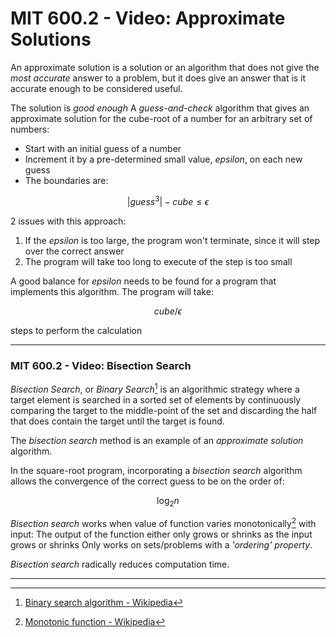 # MIT 600.2 - Video: Approximate Solutions

 An approximate solution is a solution or an algorithm that does not give the *most accurate* answer to a problem,
 but it does give an answer that is it accurate enough to be considered useful.
 
 The solution is *good enough*
 A *guess-and-check* algorithm that gives an approximate solution for the cube-root of a number for an arbitrary set of numbers:
 - Start with an initial guess of a number
 - Increment it by a pre-determined small value, *epsilon*, on each new guess
- The boundaries are:

$$|guess^3| - cube \le \epsilon$$

2 issues with this approach:
1. If the *epsilon* is too large, the program won't terminate, since it will step over the correct answer
2. The program will take too long to execute of the step is too small

A good balance for *epsilon* needs to be found for a program that implements this algorithm.
The program will take:

$$ cube / \epsilon $$

steps to perform the calculation
___

### MIT 600.2 - Video: Bisection Search

*Bisection Search*, or *Binary Search*[^1] is an algorithmic strategy where a target element is searched in a sorted set of elements by continuously comparing the target to the middle-point of the set and discarding the half that does contain the target until the target is found.

The *bisection search* method is an example of an *approximate solution* algorithm.

In the square-root program, incorporating a *bisection search* algorithm allows the convergence of the correct guess to be on the order of:

$$ \log_2n $$

*Bisection search* works when value of function varies monotonically[^2] with input:
The output of the function either only grows or shrinks as the input grows or shrinks
Only works on sets/problems with a *'ordering' property*.

*Bisection search* radically reduces computation time.
___

[^1]: [Binary search algorithm - Wikipedia](https://en.wikipedia.org/wiki/Binary_search_algorithm)
[^2]: [Monotonic function - Wikipedia](https://en.wikipedia.org/wiki/Monotonic_function)
